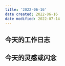 ```yaml
---
title: '2022-06-16'
date created: 2022-06-16
date modified: 2022-07-14
---
```


## 今天的工作日志

## 今天的灵感或闪念

